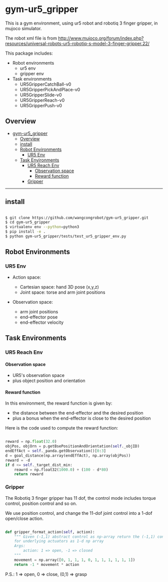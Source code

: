 # gym-ur5_gripper

This is a gym environment, using ur5 robot and robotiq 3 finger gripper, in mujoco simulator.

The robot xml file is from http://www.mujoco.org/forum/index.php?resources/universal-robots-ur5-robotiq-s-model-3-finger-gripper.22/

This package includes:

- Robot environments
  - ur5 env
  - gripper env
- Task environments
  - UR5GripperCatchBall-v0
  - UR5GripperPickAndPlace-v0
  - UR5GripperSlide-v0
  - UR5GripperReach-v0
  - UR5GripperPush-v0

## Overview

- [gym-ur5_gripper](#gym-ur5gripper)
  - [Overview](#overview)
  - [install](#install)
  - [Robot Environments](#robot-environments)
    - [UR5 Env](#ur5-env)
  - [Task Environments](#task-environments)
    - [UR5 Reach Env](#ur5-reach-env)
      - [Observation space](#observation-space)
      - [Reward function](#reward-function)
    - [Gripper](#gripper)

---



## install

```bash

$ git clone https://github.com/wangcongrobot/gym-ur5_gripper.git
$ cd gym-ur5_gripper
$ virtualenv env --python=python3
$ pip install -e .
$ python gym-ur5_gripper/tests/test_ur5_gripper_env.py

```

## Robot Environments

### UR5 Env

- Action space:
  - Cartesian space: hand 3D pose (x,y,z)
  - Joint space: torse and arm joint positions


- Observation space:
  - arm joint positions
  - end-effector pose
  - end-effector velocity



## Task Environments

### UR5 Reach Env

#### Observation space

- UR5's observation space
- plus object position and orientation

#### Reward function

In this environment, the reward function is given by:

- the distance between the end-effector and the desired position
- plus a bonus when the end-effector is close to the desired position

Here is the code used to compute the reward function:

```python

reward = np.float(32.0)
objPos, objOrn = p.getBsePositionAndOrientation(self._objID)
endEffAct = self._panda.getObservation()[0:3]
d = goal_distance(np.array(endEffAct), np.array(objPos))
reward = -d
if d <= self._target_dist_min:
    reawrd = np.float32(1000.0) + (100 - d*80)
    return reward

```
### Gripper

The Robotiq 3 finger gripper has 11 dof, the control mode includes torque control, position control and so on.

We use position control, and change the 11-dof joint control into a 1-dof open/close action.

```python

def gripper_format_action(self, action):
    """ Given (-1,1) abstract control as np-array return the (-1,1) control signals
    for underlying actuators as 1-d np array
    Args:
        action: 1 => open, -1 => closed
    """
    movement = np.array([0, 1, 1, 1, 0, 1, 1, 1, 1, 1, 1])
    return -1 * movement * action
```

P.S.: 1 => open, 0 => close, (0,1) => grasp
